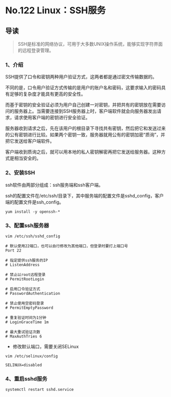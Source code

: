 # No.122 Linux：SSH服务

## 导读

> SSH是标准的网络协议，可用于大多数UNIX操作系统，能够实现字符界面的远程登录管理。

### 1、介绍

SSH提供了口令和密钥两种用户验证方式，这两者都是通过密文传输数据的。

不同的是，口令用户验证方式传输的是用户的账户名和密码，这要求输入的密码具有足够的复杂度才能具有更高的安全性。

而基于密钥的安全验证必须为用户自己创建一对密钥，并把共有的密钥放在需要访问的服务器上。当需要连接到SSH服务器上时，客户端软件就会向服务器发出请求，请求使用客户端的密钥进行安全验证。

服务器收到请求之后，先在该用户的根目录下寻找共有密钥，然后把它和发送过来的公有密钥进行比较。如果两个密钥一致，服务器就用公有的密钥加密“质询”，并把它发送给客户端软件。

客户端收到质询之后，就可以用本地的私人密钥解密再把它发送给服务器。这种方式是相当安全的。

### 2、安装SSH

ssh软件由两部分组成：ssh服务端和ssh客户端。

ssh的配置文件在/etc/ssh/目录下，其中服务端的配置文件是sshd_config，客户端的配置文件是ssh_config。

```shell
yum install -y openssh-*

```

### 3、配置ssh服务器

```shell
vim /etc/ssh/sshd_config

# 默认使用22端口，也可以自行修改为其他端口，但登录时要打上端口号
Port 22

# 指定提供ssh服务的IP
# ListenAddress

# 禁止以root远程登录
# PermitRootLogin

# 启用口令验证方式
# PasswordAuthentication

# 禁止使用空密码登录
# PermitEmptyPassword

# 重复验证时间为1分钟
# LoginGraceTime 1m

# 最大重试验证次数
# MaxAuthTries 6

```

- 修改默认端口，需要关闭SELinux

```shell
vim /etc/selinux/config

SELINUX=disabled

```

### 4、重启sshd服务

```shell
systemctl restart sshd.service
```
